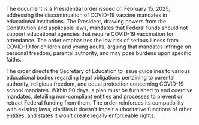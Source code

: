 The document is a Presidential order issued on February 15, 2025, addressing the discontinuation of COVID-19 vaccine mandates in educational institutions. The President, drawing powers from the Constitution and applicable laws, mandates that Federal funds should not support educational agencies that require COVID-19 vaccination for attendance. The order emphasizes the low risk of serious illness from COVID-19 for children and young adults, arguing that mandates infringe on personal freedom, parental authority, and may pose burdens upon specific faiths.

The order directs the Secretary of Education to issue guidelines to various educational bodies regarding legal obligations pertaining to parental authority, religious freedom, and equal protection concerning COVID-19 school mandates. Within 90 days, a plan must be furnished to end coercive mandates, detailing non-compliant entities and processes to prevent or retract Federal funding from them. The order reinforces its compatibility with existing laws, clarifies it doesn't impair authoritative functions of other entities, and states it won't create legally enforceable rights.